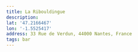```yaml
---
title: La Ribouldingue
description: 
lat: '47.2166467'
lon: '-1.5525417'
address: 33 Rue de Verdun, 44000 Nantes, France
tags: bar
---
```

